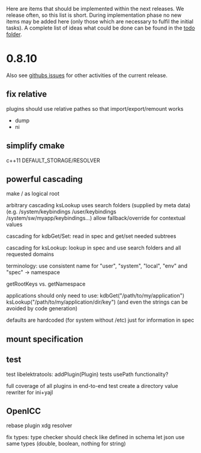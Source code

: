 Here are items that should be implemented within the next releases.
We release often, so this list is short.
During implementation phase no new items may be added here (only
those which are necessary to fulfil the initial tasks).
A complete list of ideas what could be done can be found in the
[todo folder](.).


# 0.8.10 #

Also see [githubs issues](https://github.com/ElektraInitiative/libelektra/issues)
for other activities of the current release.

## fix relative ##

plugins should use relative pathes so that import/export/remount works

- dump
- ni

## simplify cmake ##

c++11
DEFAULT_STORAGE/RESOLVER

## powerful cascading ##

make / as logical root

arbitrary cascading
	ksLookup uses search folders (supplied by meta data)
	(e.g. /system/keybindings /user/keybindings /system/sw/myapp/keybindings...)
	allow fallback/override for contextual values

cascading for kdbGet/Set:
	read in spec and get/set needed subtrees

cascading for ksLookup:
	lookup in spec and use search folders and all requested domains

terminology:
	use consistent name for "user", "system", "local", "env" and "spec"
	-> namespace

getRootKeys vs. getNamespace

applications should only need to use:
kdbGet("/path/to/my/application")
ksLookup("/path/to/my/application/dir/key")
	(and even the strings can be avoided by code generation)

defaults are hardcoded (for system without /etc)
	just for information in spec

## mount specification ##


## test ##

test libelektratools:
	addPlugin(Plugin) tests
	usePath functionality?

full coverage of all plugins in end-to-end test
	create a directory value rewriter for ini+yajl


## OpenICC ##

rebase plugin
xdg resolver

fix types:
	type checker should check like defined in schema
	let json use same types (double, boolean, nothing for string)
